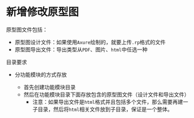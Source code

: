 # 新增修改原型图

原型图文件包括：

- 原型图设计文件：如果使用`Axure`绘制的，就要上传`.rp`格式的文件
- 原型图导出文件：导出类型从`PDF`、图片、`html`中任选一种

目录要求

- 分功能模块的方式存放

  - 首先创建功能模块目录
  - 然后在功能模块目录下面存放包含的原型图文件（设计文件和导出文件）
    - 注意：如果导出文件是`html`格式并且包括多个文件，那么需要再建一子目录，然后将`html`相关文件放到子目录，保证是一个整体。

